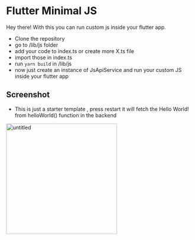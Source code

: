 # Flutter Minimal JS
Hey there! With this you can run custom js inside your flutter app. 
- Clone the repository
- go to /lib/js folder
- add your code to index.ts or create more X.ts file
- import those in index.ts
- run ``` yarn build ``` in /lib/js
- now just create an instance of JsApiService and run your custom JS inside your flutter app

## Screenshot
- This is just a starter template , press restart it will fetch the Hello World! from helloWorld() function in the backend
<img src="https://user-images.githubusercontent.com/62092256/230760675-834886a6-0537-439d-a391-b35cfb3ab92a.gif" alt="untitled" width="300"/>
